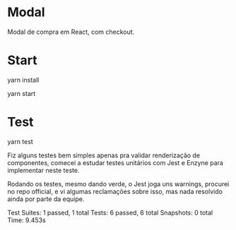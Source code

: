 # Modal
Modal de compra em React, com checkout.

# Start

yarn install

yarn start

# Test

yarn test

Fiz alguns testes bem simples apenas pra validar renderização de componentes,
comecei a estudar testes unitários com Jest e Enzyne para implementar neste teste.

Rodando os testes, mesmo dando verde, o Jest joga uns warnings, procurei no repo official,
e vi algumas reclamações sobre isso, mas nada resolvido ainda por parte da equipe.

Test Suites: 1 passed, 1 total
Tests:       6 passed, 6 total
Snapshots:   0 total
Time:        9.453s
